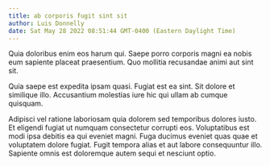 ```yaml
---
title: ab corporis fugit sint sit
author: Luis Donnelly
date: Sat May 28 2022 08:51:44 GMT-0400 (Eastern Daylight Time)
---
```

Quia doloribus enim eos harum qui. Saepe porro corporis magni ea nobis eum sapiente placeat praesentium. Quo mollitia recusandae animi aut sint sit.

 Quia saepe est expedita ipsam quasi. Fugiat est ea sint. Sit dolore et similique illo. Accusantium molestias iure hic qui ullam ab cumque quisquam.

 Adipisci vel ratione laboriosam quia dolorem sed temporibus dolores iusto. Et eligendi fugiat ut numquam consectetur corrupti eos. Voluptatibus est modi ipsa debitis ea qui eveniet magni. Fuga ducimus eveniet quas quae et voluptatem dolore fugiat. Fugit tempora alias et aut labore consequuntur illo. Sapiente omnis est doloremque autem sequi et nesciunt optio.
